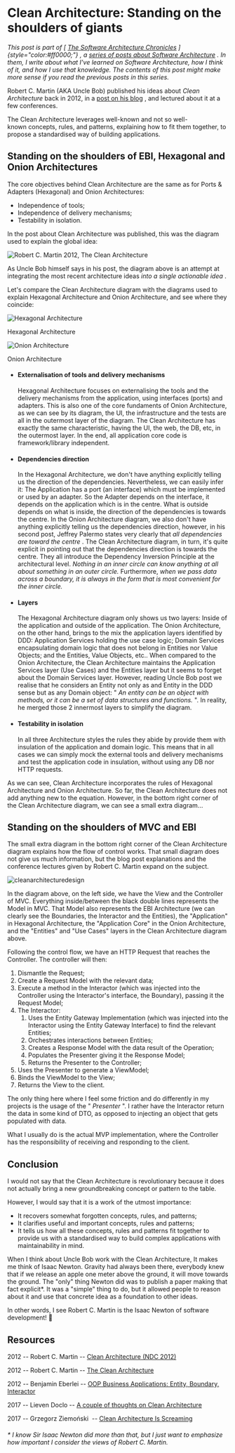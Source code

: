 Clean Architecture: Standing on the shoulders of giants 
=======================================================

*This post is part of [ [The Software Architecture
Chronicles](https://herbertograca.com/2017/07/03/the-software-architecture-chronicles/)
]{style="color:#ff0000;"} , a [series of posts about Software
Architecture](https://herbertograca.com/category/development/series/software-architecture/)
. In them, I write about what I've learned on Software Architecture, how
I think of it, and how I use that knowledge. The contents of this post
might make more sense if you read the previous posts in this series.*

Robert C. Martin (AKA Uncle Bob) published his ideas about *Clean
Architecture* back in 2012, in a [post on his
blog](https://blog.8thlight.com/uncle-bob/2012/08/13/the-clean-architecture.html)
, and lectured about it at a few conferences.

The Clean Architecture leverages well-known and not so
well-known concepts, rules, and patterns, explaining how to fit them
together, to propose a standardised way of building applications.

**Standing on the shoulders of EBI, Hexagonal and Onion Architectures** 
-----------------------------------------------------------------------

The core objectives behind Clean Architecture are the same as for Ports
& Adapters (Hexagonal) and Onion Architectures:

-   Independence of tools;
-   Independence of delivery mechanisms;
-   Testability in isolation.

In the post about Clean Architecture was published, this was the diagram
used to explain the global idea:

![Robert C. Martin 2012, [The Clean
Architecture](https://blog.8thlight.com/uncle-bob/2012/08/13/the-clean-architecture.html)](https://herbertograca.files.wordpress.com/2017/04/cleanarchitecture-5c6d7ec787d447a81b708b73abba1680.jpg?w=1100)

As Uncle Bob himself says in his post, the diagram above is an attempt
at integrating the most recent architecture ideas *into a single
actionable idea* .

Let's compare the Clean Architecture diagram with the diagrams used to
explain Hexagonal Architecture and Onion Architecture, and see where
they coincide:

[](https://herbertograca.com/2017/09/28/clean-architecture-standing-on-the-shoulders-of-giants/hexagonal_original/)

![Hexagonal
Architecture](https://herbertograca.files.wordpress.com/2017/04/hexagonal_original.gif?w=567&h=371 "hexagonal_original")

Hexagonal Architecture

[](https://herbertograca.com/2017/09/28/clean-architecture-standing-on-the-shoulders-of-giants/4ioq9/)

![Onion
Architecture](https://herbertograca.files.wordpress.com/2017/04/4ioq9.png?w=525&h=371 "4ioq9")

Onion Architecture

-   #### Externalisation of tools and delivery mechanisms

    Hexagonal Architecture focuses on externalising the tools and the
    delivery mechanisms from the application, using interfaces (ports)
    and adapters. This is also one of the core fundaments of Onion
    Architecture, as we can see by its diagram, the UI, the
    infrastructure and the tests are all in the outermost layer of the
    diagram. The Clean Architecture has exactly the same characteristic,
    having the UI, the web, the DB, etc, in the outermost layer. In the
    end, all application core code is framework/library independent.

-   #### Dependencies direction

    In the Hexagonal Architecture, we don't have anything explicitly
    telling us the direction of the dependencies. Nevertheless, we can
    easily infer it: The Application has a port (an interface) which
    must be implemented or used by an adapter. So the Adapter depends on
    the interface, it depends on the application which is in the centre.
    What is outside depends on what is inside, the direction of the
    dependencies is towards the centre. In the Onion Architecture
    diagram, we also don't have anything explicitly telling us the
    dependencies direction, however, in his second post, Jeffrey Palermo
    states very clearly that *all dependencies are toward the centre* .
    The Clean Architecture diagram, in turn, it's quite explicit in
    pointing out that the dependencies direction is towards the centre.
    They all introduce the Dependency Inversion Principle at the
    architectural level. *Nothing in an inner circle can know anything
    at all about something in an outer circle.* Furthermore, *when we
    pass data across a boundary, it is always in the form that is most
    convenient for the inner circle.*

-   #### Layers

    The Hexagonal Architecture diagram only shows us two layers: Inside
    of the application and outside of the application. The Onion
    Architecture, on the other hand, brings to the mix the application
    layers identified by DDD: Application Services holding the use case
    logic; Domain Services encapsulating domain logic that does not
    belong in Entities nor Value Objects; and the Entities, Value
    Objects, etc.. When compared to the Onion Architecture, the Clean
    Architecture maintains the Application Services layer (Use Cases)
    and the Entities layer but it seems to forget about the Domain
    Services layer. However, reading Uncle Bob post we realise that he
    considers an Entity not only as and Entity in the DDD sense but as
    any Domain object: " *An entity can be an object with methods, or it
    can be a set of data structures and functions.* ". In reality, he
    merged those 2 innermost layers to simplify the diagram.

-   #### Testability in isolation

    In all three Architecture styles the rules they abide by provide
    them with insulation of the application and domain logic. This means
    that in all cases we can simply mock the external tools and delivery
    mechanisms and test the application code in insulation, without
    using any DB nor HTTP requests.

As we can see, Clean Architecture incorporates the rules of Hexagonal
Architecture and Onion Architecture. So far, the Clean Architecture does
not add anything new to the equation. However, in the bottom right
corner of the Clean Architecture diagram, we can see a small extra
diagram...

**Standing on the shoulders of MVC and EBI** 
--------------------------------------------

The small extra diagram in the bottom right corner of the Clean
Architecture diagram explains how the flow of control works. That small
diagram does not give us much information, but the blog post
explanations and the conference lectures given by Robert C. Martin
expand on the subject.

![cleanarchitecturedesign](https://herbertograca.files.wordpress.com/2017/04/cleanarchitecturedesign.png?w=1100)

In the diagram above, on the left side, we have the View and the
Controller of MVC. Everything inside/between the black double lines
represents the Model in MVC. That Model also represents the EBI
Architecture (we can clearly see the Boundaries, the Interactor and the
Entities), the "Application" in Hexagonal Architecture, the "Application
Core" in the Onion Architecture, and the "Entities" and "Use Cases"
layers in the Clean Architecture diagram above.

Following the control flow, we have an HTTP Request that reaches the
Controller. The controller will then:

1.  Dismantle the Request;
2.  Create a Request Model with the relevant data;
3.  Execute a method in the Interactor (which was injected into the
    Controller using the Interactor's interface, the Boundary), passing
    it the Request Model;
4.  The Interactor:
    1.  Uses the Entity Gateway Implementation (which was injected into
        the Interactor using the Entity Gateway Interface) to find the
        relevant Entities;
    2.  Orchestrates interactions between Entities;
    3.  Creates a Response Model with the data result of the Operation;
    4.  Populates the Presenter giving it the Response Model;
    5.  Returns the Presenter to the Controller;
5.  Uses the Presenter to generate a ViewModel;
6.  Binds the ViewModel to the View;
7.  Returns the View to the client.

The only thing here where I feel some friction and do differently in my
projects is the usage of the " *Presenter* ". I rather have the
Interactor return the data in some kind of DTO, as opposed to injecting
an object that gets populated with data.

What I usually do is the actual MVP implementation, where the Controller
has the responsibility of receiving and responding to the client.

**Conclusion** 
--------------

I would not say that the Clean Architecture is revolutionary because it
does not actually bring a new groundbreaking concept or pattern to the
table.

However, I would say that it is a work of the utmost importance:

-   It recovers somewhat forgotten concepts, rules, and patterns;
-   It clarifies useful and important concepts, rules and patterns;
-   It tells us how all these concepts, rules and patterns fit together
    to provide us with a standardised way to build complex applications
    with maintainability in mind.

When I think about Uncle Bob work with the Clean Architecture, It makes
me think of Isaac Newton. Gravity had always been there, everybody knew
that if we release an apple one meter above the ground, it will move
towards the ground. The "only" thing Newton did was to publish a paper
making that fact explicit\*. It was a "simple" thing to do, but it
allowed people to reason about it and use that concrete idea as a
foundation to other ideas.

In other words, I see Robert C. Martin is the Isaac Newton of software
development! 🙂

**Resources** 
-------------

2012 -- Robert C. Martin -- [Clean Architecture (NDC
2012)](https://youtu.be/Nltqi7ODZTM)

2012 -- Robert C. Martin -- [The Clean
Architecture](https://blog.8thlight.com/uncle-bob/2012/08/13/the-clean-architecture.html)

2012 -- Benjamin Eberlei -- [OOP Business Applications: Entity,
Boundary,
Interactor](https://beberlei.de/2012/08/13/oop_business_applications_entity_boundary_interactor.html)

2017 -- Lieven Doclo -- [A couple of thoughts on Clean
Architecture](https://www.insaneprogramming.be/article/2017/02/14/thoughts-on-clean-architecture/)

2017 -- Grzegorz Ziemoński  -- [Clean Architecture Is
Screaming](https://dzone.com/articles/clean-architecture-is-screaming)

###### \* I know Sir Isaac Newton did more than that, but I just want to emphasize how important I consider the views of Robert C. Martin.

